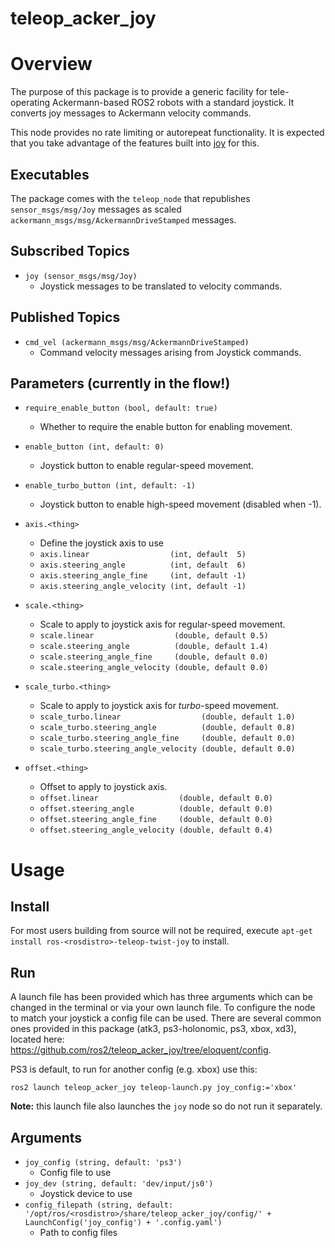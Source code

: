 teleop_acker_joy
================

# Overview
The purpose of this package is to provide a generic facility for tele-operating Ackermann-based ROS2 robots with a standard joystick.
It converts joy messages to Ackermann velocity commands.

This node provides no rate limiting or autorepeat functionality. It is expected that you take advantage of the features built into [joy](https://index.ros.org/p/joy/github-ros-drivers-joystick_drivers/#foxy) for this.

## Executables
The package comes with the `teleop_node` that republishes `sensor_msgs/msg/Joy` messages as scaled `ackermann_msgs/msg/AckermannDriveStamped` messages.

## Subscribed Topics
- `joy (sensor_msgs/msg/Joy)`
  - Joystick messages to be translated to velocity commands.

## Published Topics
- `cmd_vel (ackermann_msgs/msg/AckermannDriveStamped)`
  - Command velocity messages arising from Joystick commands.

## Parameters (currently in the flow!)
- `require_enable_button (bool, default: true)`
  - Whether to require the enable button for enabling movement.

- `enable_button (int, default: 0)`
  - Joystick button to enable regular-speed movement.

- `enable_turbo_button (int, default: -1)`
  - Joystick button to enable high-speed movement (disabled when -1).

- `axis.<thing>`
  - Define the joystick axis to use
  - `axis.linear                  (int, default  5)`
  - `axis.steering_angle          (int, default  6)`
  - `axis.steering_angle_fine     (int, default -1)`
  - `axis.steering_angle_velocity (int, default -1)`

- `scale.<thing>`
  - Scale to apply to joystick axis for regular-speed movement.
  - `scale.linear                  (double, default 0.5)`
  - `scale.steering_angle          (double, default 1.4)`
  - `scale.steering_angle_fine     (double, default 0.0)`
  - `scale.steering_angle_velocity (double, default 0.0)`

- `scale_turbo.<thing>`
  - Scale to apply to joystick axis for _turbo_-speed movement.
  - `scale_turbo.linear                  (double, default 1.0)`
  - `scale_turbo.steering_angle          (double, default 0.8)`
  - `scale_turbo.steering_angle_fine     (double, default 0.0)`
  - `scale_turbo.steering_angle_velocity (double, default 0.0)`

- `offset.<thing>`
  - Offset to apply to joystick axis.
  - `offset.linear                  (double, default 0.0)`
  - `offset.steering_angle          (double, default 0.0)`
  - `offset.steering_angle_fine     (double, default 0.0)`
  - `offset.steering_angle_velocity (double, default 0.4)`

# Usage

## Install
For most users building from source will not be required, execute `apt-get install ros-<rosdistro>-teleop-twist-joy` to install.

## Run
A launch file has been provided which has three arguments which can be changed in the terminal or via your own launch file.
To configure the node to match your joystick a config file can be used.
There are several common ones provided in this package (atk3, ps3-holonomic, ps3, xbox, xd3), located here: https://github.com/ros2/teleop_acker_joy/tree/eloquent/config.

PS3 is default, to run for another config (e.g. xbox) use this:
````
ros2 launch teleop_acker_joy teleop-launch.py joy_config:='xbox'
````

__Note:__ this launch file also launches the `joy` node so do not run it separately.


## Arguments
- `joy_config (string, default: 'ps3')`
  - Config file to use
- `joy_dev (string, default: 'dev/input/js0')`
  - Joystick device to use
- `config_filepath (string, default: '/opt/ros/<rosdistro>/share/teleop_acker_joy/config/' + LaunchConfig('joy_config') + '.config.yaml')`
  - Path to config files
